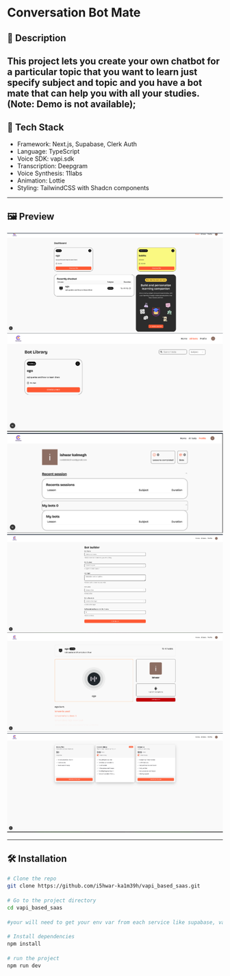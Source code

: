 # Conversation Bot Mate

## 📖 Description

This project lets you create your own chatbot for a particular topic that you want to learn just specify subject and topic and you have a bot mate that can help you with all your studies.
(Note: Demo is not available);
---

## 🚀 Tech Stack

- Framework: Next.js, Supabase, Clerk Auth
- Language: TypeScript
- Voice SDK: vapi.sdk
- Transcription: Deepgram
- Voice Synthesis: 11labs
- Animation: Lottie
- Styling: TailwindCSS with Shadcn components

---

## 🖼️ Preview

<!-- Replace with actual images later -->
![App Screenshot 1](https://github.com/i5hwar-ka1m39h/vapi_based_saas/blob/5b7f7472595c995c63a9b785f3b7f9dd8515429d/Screenshot%202025-07-29%20170807.png)
![App Screenshot 2](https://github.com/i5hwar-ka1m39h/vapi_based_saas/blob/5b7f7472595c995c63a9b785f3b7f9dd8515429d/Screenshot%202025-07-29%20170704.png)
![App Screenshot 3](https://github.com/i5hwar-ka1m39h/vapi_based_saas/blob/5b7f7472595c995c63a9b785f3b7f9dd8515429d/Screenshot%202025-07-29%20170613.png)
![App Screenshot 4](https://github.com/i5hwar-ka1m39h/vapi_based_saas/blob/5b7f7472595c995c63a9b785f3b7f9dd8515429d/Screenshot%202025-07-29%20170751.png)
![App Screenshot 5](https://github.com/i5hwar-ka1m39h/vapi_based_saas/blob/5b7f7472595c995c63a9b785f3b7f9dd8515429d/Screenshot%202025-07-29%20170912.png)
![App Screenshot 6](https://github.com/i5hwar-ka1m39h/vapi_based_saas/blob/5b7f7472595c995c63a9b785f3b7f9dd8515429d/Screenshot%202025-07-29%20170955.png)

---

## 🛠️ Installation

```bash
# Clone the repo
git clone https://github.com/i5hwar-ka1m39h/vapi_based_saas.git

# Go to the project directory
cd vapi_based_saas

#your will need to get your env var from each service like supabase, vapi and clerk and copy in .env file

# Install dependencies
npm install

# run the project 
npm run dev
